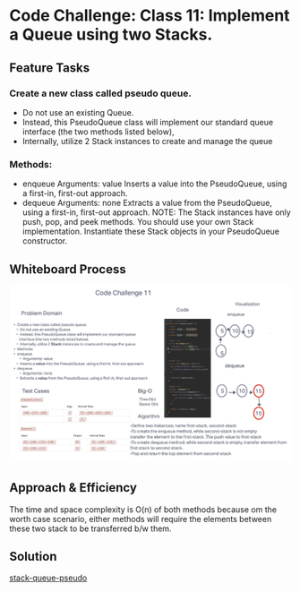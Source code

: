 # Code Challenge: Class 11: Implement a Queue using two Stacks.

## Feature Tasks
### Create a new class called pseudo queue.
* Do not use an existing Queue.
* Instead, this PseudoQueue class will implement our standard queue interface (the two methods listed below),
* Internally, utilize 2 Stack instances to create and manage the queue

### Methods:

* enqueue
Arguments: value
Inserts a value into the PseudoQueue, using a first-in, first-out approach.
* dequeue
Arguments: none
Extracts a value from the PseudoQueue, using a first-in, first-out approach.
NOTE: The Stack instances have only push, pop, and peek methods. You should use your own Stack implementation. Instantiate these Stack objects in your PseudoQueue constructor.
## Whiteboard Process

![Whiteboard ](./pseudoqueue.png)

## Approach & Efficiency
The time and space complexity is O(n) of both methods because om the worth case scenario, either methods will require the elements between these two stack to be transferred b/w them.
## Solution
[ stack-queue-pseudo](https://github.com/jennisung/data-structures-and-algorithms/blob/main/java/datastructures/lib/src/main/java/codechallenges/linkedlist/pseudoqueue.java)
